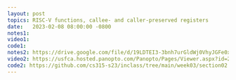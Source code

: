 ```yaml
---
layout: post
topics: RISC-V functions, callee- and caller-preserved registers
date:   2023-02-08 08:00:00 -0800
notes1: 
video1: 
code1:  
notes2: https://drive.google.com/file/d/19LDTEI3-3bnh7urGldWj0VhyJGFe0x2a/view?usp=share_link 
video2: https://usfca.hosted.panopto.com/Panopto/Pages/Viewer.aspx?id=26e3585c-204c-410f-a986-af93011cd061
code2: https://github.com/cs315-s23/inclass/tree/main/week03/section02  
---
```

